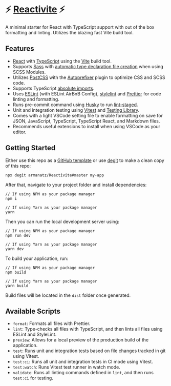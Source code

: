 # ⚡ [Reactivite](https://github.com/armanatz/Reactivite) ⚡

A minimal starter for React with TypeScript support with out of the box formatting and linting. Utilizes the blazing fast Vite build tool.

## Features

- [React](https://reactjs.org) with [TypeScript](https://www.typescriptlang.org) using the [Vite](https://vitejs.dev) build tool.
- Supports [Sass](https://sass-lang.com/) with [automatic type declaration file creation](https://github.com/activeguild/vite-plugin-sass-dts) when using SCSS Modules.
- Utilizes [PostCSS](https://postcss.org/) with the [Autoprefixer](https://github.com/postcss/autoprefixer) plugin to optimize CSS and SCSS code.
- Supports TypeScript [absolute imports](https://github.com/aleclarson/vite-tsconfig-paths).
- Uses [ESLint](https://eslint.org) (with ESLint AirBnB Config), [stylelint](https://stylelint.io) and [Prettier](https://prettier.io) for code linting and formatting.
- Runs pre-commit command using [Husky](https://github.com/typicode/husky) to run [lint-staged](https://github.com/okonet/lint-staged).
- Unit and integration testing using [Vitest](https://vitest.dev/) and [Testing Library](https://testing-library.com/).
- Comes with a light VSCode setting file to enable formatting on save for JSON, JavaScript, TypeScript, TypeScript React, and Markdown files.
- Recommends useful extensions to install when using VSCode as your editor.

## Getting Started

Either use this repo as a [GitHub template](https://github.com/armanatz/Reactivite) or use [degit](https://github.com/Rich-Harris/degit) to make a clean copy of this repo:

```
npx degit armanatz/Reactivite#master my-app
```

After that, navigate to your project folder and install dependencies:

```
// If using NPM as your package manager
npm i

// If using Yarn as your package manager
yarn
```

Then you can run the local development server using:

```
// If using NPM as your package manager
npm run dev

// If using Yarn as your package manager
yarn dev
```

To build your application, run:

```
// If using NPM as your package manager
npm build

// If using Yarn as your package manager
yarn build
```

Build files will be located in the `dist` folder once generated.

## Available Scripts

- `format`: Formats all files with Prettier.
- `lint`: Type-checks all files with TypeScript, and then lints all files using ESLint and StyleLint.
- `preview`: Allows for a local preview of the production build of the application.
- `test`: Runs unit and integration tests based on file changes tracked in git using Vitest.
- `test:ci`: Runs all unit and integration tests in CI mode using Vitest.
- `test:watch`: Runs Vitest test runner in watch mode.
- `validate`: Runs all linting commands defined in `lint`, and then runs `test:ci` for testing.
